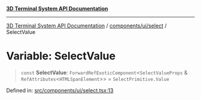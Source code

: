 [**3D Terminal System API Documentation**](../../../../README.md)

***

[3D Terminal System API Documentation](../../../../README.md) / [components/ui/select](../README.md) / SelectValue

# Variable: SelectValue

> `const` **SelectValue**: `ForwardRefExoticComponent`\<`SelectValueProps` & `RefAttributes`\<`HTMLSpanElement`\>\> = `SelectPrimitive.Value`

Defined in: [src/components/ui/select.tsx:13](https://github.com/Dicommunitas/ThreeJS_Terminal_3D/blob/824631c882bd29351bc730ad23d22c22cce24127/src/components/ui/select.tsx#L13)
